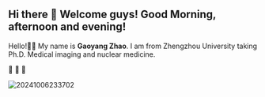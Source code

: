 ## Hi there 👋 Welcome guys! Good Morning, afternoon and evening!

Hello!😶‍🌫️ My name is **Gaoyang Zhao**. I am from Zhengzhou University taking Ph.D. Medical imaging and nuclear medicine. 

🧠 👀 🧠



![20241006233702](https://github.com/user-attachments/assets/c05f82e4-0074-489f-ae95-6dba30fa8766)


<!--
**GYBrainLab/GYBrainLab** is a ✨ _special_ ✨ repository because its `README.md` (this file) appears on your GitHub profile.

Here are some ideas to get you started:

- 🔭 I’m currently working on ...
- 🌱 I’m currently learning ...
- 👯 I’m looking to collaborate on ...
- 🤔 I’m looking for help with ...
- 💬 Ask me about ...
- 📫 How to reach me: ...
- 😄 Pronouns: ...
- ⚡ Fun fact: ...
-->
